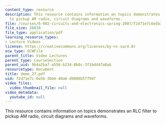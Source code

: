 ```yaml
---
content_type: resource
description: This resource contains information on topics demonstrates an RLC filter
  to pickup AM radio, circuit diagrams and waveforms.
file: /courses/6-002-circuits-and-electronics-spring-2007/f2d71e7c6e5b3bb640a6d9086b5ff94f_demo_27.pdf
file_size: 26810
file_type: application/pdf
learning_resource_types:
- Lecture Videos
license: https://creativecommons.org/licenses/by-nc-sa/4.0/
ocw_type: OCWFile
parent_title: Video Lectures
parent_type: CourseSection
parent_uid: 9b4a2ba7-a556-b234-8b0c-3f1bdd4fa8ab
resourcetype: Document
title: demo_27.pdf
uid: f2d71e7c-6e5b-3bb6-40a6-d9086b5ff94f
video_files:
  video_thumbnail_file: null
video_metadata:
  youtube_id: null
---
```

This resource contains information on topics demonstrates an RLC filter to pickup AM radio, circuit diagrams and waveforms.